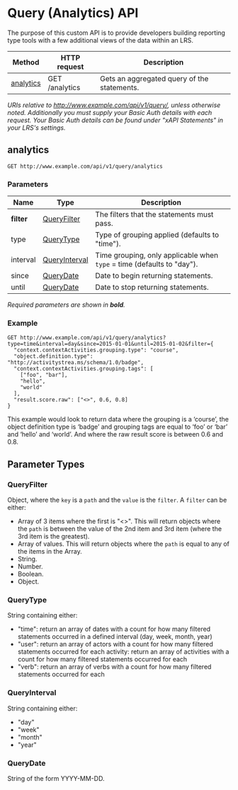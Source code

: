 ---
---

# Query (Analytics) API

The purpose of this custom API is to provide developers building reporting type tools with a few additional views of the data within an LRS.

Method | HTTP request | Description
--- | --- | ---
[analytics](#analytics) | GET /analytics | Gets an aggregated query of the statements.

*URIs relative to http://www.example.com/api/v1/query/, unless otherwise noted. Additionally you must supply your Basic Auth details with each request. Your Basic Auth details can be found under "xAPI Statements" in your LRS's settings.*

## analytics
```
GET http://www.example.com/api/v1/query/analytics
```

### Parameters

Name | Type | Description
--- | --- | ---
**filter** | [QueryFilter](#queryfilter) | The filters that the statements must pass.
type | [QueryType](#querytype) | Type of grouping applied (defaults to "time").
interval | [QueryInterval](#queryinterval) | Time grouping, only applicable when `type` = time (defaults to "day").
since | [QueryDate](#querydate) | Date to begin returning statements.
until | [QueryDate](#querydate) | Date to stop returning statements.

*Required parameters are shown in __bold__.*

### Example

    GET http://www.example.com/api/v1/query/analytics?type=time&interval=day&since=2015-01-01&until=2015-01-02&filter={
      "context.contextActivities.grouping.type": "course",
      "object.definition.type": "http://activitystrea.ms/schema/1.0/badge",
      "context.contextActivities.grouping.tags": [
        ["foo", "bar"], 
        "hello",
        "world"
      ],
      "result.score.raw": ["<>", 0.6, 0.8]
    }

This example would look to return data where the grouping is a ‘course’, the object definition type is ‘badge’ and grouping tags are equal to ‘foo’ or ‘bar’ and ‘hello’ and ‘world’. And where the raw result score is between 0.6 and 0.8.

## Parameter Types
### QueryFilter
Object, where the `key` is a `path` and the `value` is the `filter`. A `filter` can be either:

- Array of 3 items where the first is "<>". This will return objects where the `path` is between the value of the 2nd item and 3rd item (where the 3rd item is the greatest).
- Array of values. This will return objects where the `path` is equal to any of the items in the Array.
- String.
- Number.
- Boolean.
- Object.

### QueryType
String containing either:

- "time": return an array of dates with a count for how many filtered statements occurred in a defined interval  (day, week, month, year)
- "user": return an array of actors with a count for how many filtered statements occurred for each activity: return an array of activities with a count for how many filtered statements occurred for each 
- "verb": return an array of verbs with a count for how many filtered statements occurred for each

### QueryInterval
String containing either:

- "day"
- "week"
- "month"
- "year"

### QueryDate
String of the form YYYY-MM-DD.
